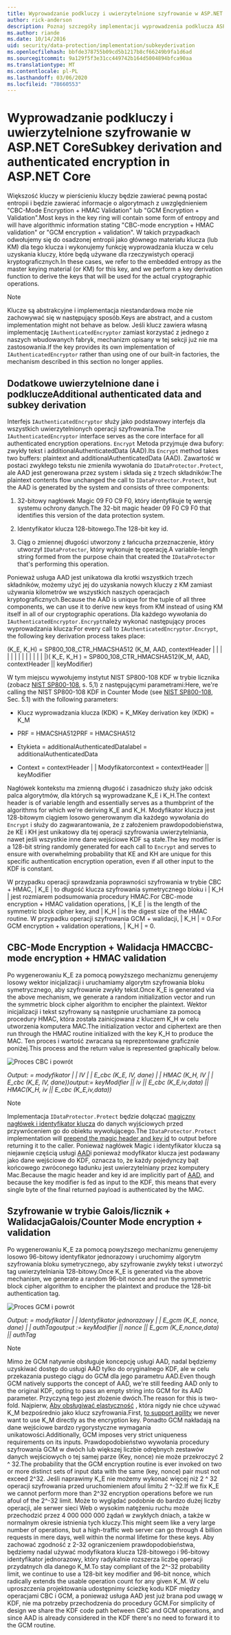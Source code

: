 ```yaml
---
title: Wyprowadzanie podkluczy i uwierzytelnione szyfrowanie w ASP.NET Core
author: rick-anderson
description: Poznaj szczegóły implementacji wyprowadzenia podklucza ASP.NET Core ochrony danych i uwierzytelniania uwierzytelnionego.
ms.author: riande
ms.date: 10/14/2016
uid: security/data-protection/implementation/subkeyderivation
ms.openlocfilehash: bbfde378755b09cd5b1217b8cf66249b9fa1d6ad
ms.sourcegitcommit: 9a129f5f3e31cc449742b164d5004894bfca90aa
ms.translationtype: MT
ms.contentlocale: pl-PL
ms.lasthandoff: 03/06/2020
ms.locfileid: "78660553"
---
```

# <a name="subkey-derivation-and-authenticated-encryption-in-aspnet-core"></a><span data-ttu-id="f7437-103">Wyprowadzanie podkluczy i uwierzytelnione szyfrowanie w ASP.NET Core</span><span class="sxs-lookup"><span data-stu-id="f7437-103">Subkey derivation and authenticated encryption in ASP.NET Core</span></span>

<a name="data-protection-implementation-subkey-derivation"></a>

<span data-ttu-id="f7437-104">Większość kluczy w pierścieniu kluczy będzie zawierać pewną postać entropii i będzie zawierać informacje o algorytmach z uwzględnieniem "CBC-Mode Encryption + HMAC Validation" lub "GCM Encryption + Validation".</span><span class="sxs-lookup"><span data-stu-id="f7437-104">Most keys in the key ring will contain some form of entropy and will have algorithmic information stating "CBC-mode encryption + HMAC validation" or "GCM encryption + validation".</span></span> <span data-ttu-id="f7437-105">W takich przypadkach odwołujemy się do osadzonej entropii jako głównego materiału klucza (lub KM) dla tego klucza i wykonujemy funkcję wyprowadzania klucza w celu uzyskania kluczy, które będą używane dla rzeczywistych operacji kryptograficznych.</span><span class="sxs-lookup"><span data-stu-id="f7437-105">In these cases, we refer to the embedded entropy as the master keying material (or KM) for this key, and we perform a key derivation function to derive the keys that will be used for the actual cryptographic operations.</span></span>

> [!NOTE]
> <span data-ttu-id="f7437-106">Klucze są abstrakcyjne i implementacja niestandardowa może nie zachowywać się w następujący sposób.</span><span class="sxs-lookup"><span data-stu-id="f7437-106">Keys are abstract, and a custom implementation might not behave as below.</span></span> <span data-ttu-id="f7437-107">Jeśli klucz zawiera własną implementację `IAuthenticatedEncryptor` zamiast korzystać z jednego z naszych wbudowanych fabryk, mechanizm opisany w tej sekcji już nie ma zastosowania.</span><span class="sxs-lookup"><span data-stu-id="f7437-107">If the key provides its own implementation of `IAuthenticatedEncryptor` rather than using one of our built-in factories, the mechanism described in this section no longer applies.</span></span>

<a name="data-protection-implementation-subkey-derivation-aad"></a>

## <a name="additional-authenticated-data-and-subkey-derivation"></a><span data-ttu-id="f7437-108">Dodatkowe uwierzytelnione dane i podklucze</span><span class="sxs-lookup"><span data-stu-id="f7437-108">Additional authenticated data and subkey derivation</span></span>

<span data-ttu-id="f7437-109">Interfejs `IAuthenticatedEncryptor` służy jako podstawowy interfejs dla wszystkich uwierzytelnionych operacji szyfrowania.</span><span class="sxs-lookup"><span data-stu-id="f7437-109">The `IAuthenticatedEncryptor` interface serves as the core interface for all authenticated encryption operations.</span></span> <span data-ttu-id="f7437-110">`Encrypt` Metoda przyjmuje dwa bufory: zwykły tekst i additionalAuthenticatedData (AAD).</span><span class="sxs-lookup"><span data-stu-id="f7437-110">Its `Encrypt` method takes two buffers: plaintext and additionalAuthenticatedData (AAD).</span></span> <span data-ttu-id="f7437-111">Zawartość w postaci zwykłego tekstu nie zmieniła wywołania do `IDataProtector.Protect`, ale AAD jest generowana przez system i składa się z trzech składników:</span><span class="sxs-lookup"><span data-stu-id="f7437-111">The plaintext contents flow unchanged the call to `IDataProtector.Protect`, but the AAD is generated by the system and consists of three components:</span></span>

1. <span data-ttu-id="f7437-112">32-bitowy nagłówek Magic 09 F0 C9 F0, który identyfikuje tę wersję systemu ochrony danych.</span><span class="sxs-lookup"><span data-stu-id="f7437-112">The 32-bit magic header 09 F0 C9 F0 that identifies this version of the data protection system.</span></span>

2. <span data-ttu-id="f7437-113">Identyfikator klucza 128-bitowego.</span><span class="sxs-lookup"><span data-stu-id="f7437-113">The 128-bit key id.</span></span>

3. <span data-ttu-id="f7437-114">Ciąg o zmiennej długości utworzony z łańcucha przeznaczenie, który utworzył `IDataProtector`, który wykonuje tę operację.</span><span class="sxs-lookup"><span data-stu-id="f7437-114">A variable-length string formed from the purpose chain that created the `IDataProtector` that's performing this operation.</span></span>

<span data-ttu-id="f7437-115">Ponieważ usługa AAD jest unikatowa dla krotki wszystkich trzech składników, możemy użyć jej do uzyskania nowych kluczy z KM zamiast używania kilometrów we wszystkich naszych operacjach kryptograficznych.</span><span class="sxs-lookup"><span data-stu-id="f7437-115">Because the AAD is unique for the tuple of all three components, we can use it to derive new keys from KM instead of using KM itself in all of our cryptographic operations.</span></span> <span data-ttu-id="f7437-116">Dla każdego wywołania do `IAuthenticatedEncryptor.Encrypt`należy wykonać następujący proces wyprowadzania klucza:</span><span class="sxs-lookup"><span data-stu-id="f7437-116">For every call to `IAuthenticatedEncryptor.Encrypt`, the following key derivation process takes place:</span></span>

<span data-ttu-id="f7437-117">(K_E, K_H) = SP800_108_CTR_HMACSHA512 (K_M, AAD, contextHeader | | | | | | | | | | | | | |)</span><span class="sxs-lookup"><span data-stu-id="f7437-117">( K_E, K_H ) = SP800_108_CTR_HMACSHA512(K_M, AAD, contextHeader || keyModifier)</span></span>

<span data-ttu-id="f7437-118">W tym miejscu wywołujemy instytut NIST SP800-108 KDF w trybie licznika (zobacz [NIST SP800-108](https://nvlpubs.nist.gov/nistpubs/Legacy/SP/nistspecialpublication800-108.pdf), s. 5,1) z następującymi parametrami:</span><span class="sxs-lookup"><span data-stu-id="f7437-118">Here, we're calling the NIST SP800-108 KDF in Counter Mode (see [NIST SP800-108](https://nvlpubs.nist.gov/nistpubs/Legacy/SP/nistspecialpublication800-108.pdf), Sec. 5.1) with the following parameters:</span></span>

* <span data-ttu-id="f7437-119">Klucz wyprowadzania klucza (KDK) = K_M</span><span class="sxs-lookup"><span data-stu-id="f7437-119">Key derivation key (KDK) = K_M</span></span>

* <span data-ttu-id="f7437-120">PRF = HMACSHA512</span><span class="sxs-lookup"><span data-stu-id="f7437-120">PRF = HMACSHA512</span></span>

* <span data-ttu-id="f7437-121">Etykieta = additionalAuthenticatedData</span><span class="sxs-lookup"><span data-stu-id="f7437-121">label = additionalAuthenticatedData</span></span>

* <span data-ttu-id="f7437-122">Context = contextHeader | | Modyfikator</span><span class="sxs-lookup"><span data-stu-id="f7437-122">context = contextHeader || keyModifier</span></span>

<span data-ttu-id="f7437-123">Nagłówek kontekstu ma zmienną długość i zasadniczo służy jako odcisk palca algorytmów, dla których są wyprowadzane K_E i K_H.</span><span class="sxs-lookup"><span data-stu-id="f7437-123">The context header is of variable length and essentially serves as a thumbprint of the algorithms for which we're deriving K_E and K_H.</span></span> <span data-ttu-id="f7437-124">Modyfikator klucza jest 128-bitowym ciągiem losowo generowanym dla każdego wywołania do `Encrypt` i służy do zagwarantowania, że z założeniem prawdopodobieństwa, że KE i KH jest unikatowy dla tej operacji szyfrowania uwierzytelniania, nawet jeśli wszystkie inne dane wejściowe KDF są stałe.</span><span class="sxs-lookup"><span data-stu-id="f7437-124">The key modifier is a 128-bit string randomly generated for each call to `Encrypt` and serves to ensure with overwhelming probability that KE and KH are unique for this specific authentication encryption operation, even if all other input to the KDF is constant.</span></span>

<span data-ttu-id="f7437-125">W przypadku operacji sprawdzania poprawności szyfrowania w trybie CBC + HMAC, | K_E | to długość klucza szyfrowania symetrycznego bloku i | K_H | jest rozmiarem podsumowania procedury HMAC.</span><span class="sxs-lookup"><span data-stu-id="f7437-125">For CBC-mode encryption + HMAC validation operations, | K_E | is the length of the symmetric block cipher key, and | K_H | is the digest size of the HMAC routine.</span></span> <span data-ttu-id="f7437-126">W przypadku operacji szyfrowania GCM + walidacji, | K_H | = 0.</span><span class="sxs-lookup"><span data-stu-id="f7437-126">For GCM encryption + validation operations, | K_H | = 0.</span></span>

## <a name="cbc-mode-encryption--hmac-validation"></a><span data-ttu-id="f7437-127">CBC-Mode Encryption + Walidacja HMAC</span><span class="sxs-lookup"><span data-stu-id="f7437-127">CBC-mode encryption + HMAC validation</span></span>

<span data-ttu-id="f7437-128">Po wygenerowaniu K_E za pomocą powyższego mechanizmu generujemy losowy wektor inicjalizacji i uruchamiamy algorytm szyfrowania bloku symetrycznego, aby szyfrowanie zwykły tekst.</span><span class="sxs-lookup"><span data-stu-id="f7437-128">Once K_E is generated via the above mechanism, we generate a random initialization vector and run the symmetric block cipher algorithm to encipher the plaintext.</span></span> <span data-ttu-id="f7437-129">Wektor inicjalizacji i tekst szyfrowany są następnie uruchamiane za pomocą procedury HMAC, która została zainicjowana z kluczem K_H w celu utworzenia komputera MAC.</span><span class="sxs-lookup"><span data-stu-id="f7437-129">The initialization vector and ciphertext are then run through the HMAC routine initialized with the key K_H to produce the MAC.</span></span> <span data-ttu-id="f7437-130">Ten proces i wartość zwracana są reprezentowane graficznie poniżej.</span><span class="sxs-lookup"><span data-stu-id="f7437-130">This process and the return value is represented graphically below.</span></span>

![Proces CBC i powrót](subkeyderivation/_static/cbcprocess.png)

<span data-ttu-id="f7437-132">*Output: = modyfikator | | IV | | E_cbc (K_E, IV, dane) | | HMAC (K_H, IV | | E_cbc (K_E, IV, dane))*</span><span class="sxs-lookup"><span data-stu-id="f7437-132">*output:= keyModifier || iv || E_cbc (K_E,iv,data) || HMAC(K_H, iv || E_cbc (K_E,iv,data))*</span></span>

> [!NOTE]
> <span data-ttu-id="f7437-133">Implementacja `IDataProtector.Protect` będzie dołączać [magiczny nagłówek i identyfikator klucza](xref:security/data-protection/implementation/authenticated-encryption-details) do danych wyjściowych przed przywróceniem go do obiektu wywołującego.</span><span class="sxs-lookup"><span data-stu-id="f7437-133">The `IDataProtector.Protect` implementation will [prepend the magic header and key id](xref:security/data-protection/implementation/authenticated-encryption-details) to output before returning it to the caller.</span></span> <span data-ttu-id="f7437-134">Ponieważ nagłówek Magic i identyfikator klucza są niejawnie częścią usługi [AAD](xref:security/data-protection/implementation/subkeyderivation#data-protection-implementation-subkey-derivation-aad)i ponieważ modyfikator klucza jest podawany jako dane wejściowe do KDF, oznacza to, że każdy pojedynczy bajt końcowego zwróconego ładunku jest uwierzytelniany przez komputery Mac.</span><span class="sxs-lookup"><span data-stu-id="f7437-134">Because the magic header and key id are implicitly part of [AAD](xref:security/data-protection/implementation/subkeyderivation#data-protection-implementation-subkey-derivation-aad), and because the key modifier is fed as input to the KDF, this means that every single byte of the final returned payload is authenticated by the MAC.</span></span>

## <a name="galoiscounter-mode-encryption--validation"></a><span data-ttu-id="f7437-135">Szyfrowanie w trybie Galois/licznik + Walidacja</span><span class="sxs-lookup"><span data-stu-id="f7437-135">Galois/Counter Mode encryption + validation</span></span>

<span data-ttu-id="f7437-136">Po wygenerowaniu K_E za pomocą powyższego mechanizmu generujemy losowo 96-bitowy identyfikator jednorazowy i uruchomimy algorytm szyfrowania bloku symetrycznego, aby szyfrowanie zwykły tekst i utworzyć tag uwierzytelniania 128-bitowy.</span><span class="sxs-lookup"><span data-stu-id="f7437-136">Once K_E is generated via the above mechanism, we generate a random 96-bit nonce and run the symmetric block cipher algorithm to encipher the plaintext and produce the 128-bit authentication tag.</span></span>

![Proces GCM i powrót](subkeyderivation/_static/galoisprocess.png)

<span data-ttu-id="f7437-138">*Output: = modyfikator | | Identyfikator jednorazowy | | E_gcm (K_E, nonce, dane) | | authTag*</span><span class="sxs-lookup"><span data-stu-id="f7437-138">*output := keyModifier || nonce || E_gcm (K_E,nonce,data) || authTag*</span></span>

> [!NOTE]
> <span data-ttu-id="f7437-139">Mimo że GCM natywnie obsługuje koncepcję usługi AAD, nadal będziemy uzyskiwać dostęp do usługi AAD tylko do oryginalnego KDF, ale w celu przekazania pustego ciągu do GCM dla jego parametru AAD.</span><span class="sxs-lookup"><span data-stu-id="f7437-139">Even though GCM natively supports the concept of AAD, we're still feeding AAD only to the original KDF, opting to pass an empty string into GCM for its AAD parameter.</span></span> <span data-ttu-id="f7437-140">Przyczyną tego jest złożenie dwóch.</span><span class="sxs-lookup"><span data-stu-id="f7437-140">The reason for this is two-fold.</span></span> <span data-ttu-id="f7437-141">Najpierw, [Aby obsługiwać elastyczność](xref:security/data-protection/implementation/context-headers#data-protection-implementation-context-headers) , która nigdy nie chce używać K_M bezpośrednio jako klucz szyfrowania.</span><span class="sxs-lookup"><span data-stu-id="f7437-141">First, [to support agility](xref:security/data-protection/implementation/context-headers#data-protection-implementation-context-headers) we never want to use K_M directly as the encryption key.</span></span> <span data-ttu-id="f7437-142">Ponadto GCM nakładają na dane wejściowe bardzo rygorystyczne wymagania unikatowości.</span><span class="sxs-lookup"><span data-stu-id="f7437-142">Additionally, GCM imposes very strict uniqueness requirements on its inputs.</span></span> <span data-ttu-id="f7437-143">Prawdopodobieństwo wywołania procedury szyfrowania GCM w dwóch lub większej liczbie odrębnych zestawów danych wejściowych o tej samej parze (Key, nonce) nie może przekroczyć 2 ^ 32.</span><span class="sxs-lookup"><span data-stu-id="f7437-143">The probability that the GCM encryption routine is ever invoked on two or more distinct sets of input data with the same (key, nonce) pair must not exceed 2^32.</span></span> <span data-ttu-id="f7437-144">Jeśli naprawimy K_E nie możemy wykonać więcej niż 2 ^ 32 operacji szyfrowania przed uruchomieniem afoul limitu 2 ^-32.</span><span class="sxs-lookup"><span data-stu-id="f7437-144">If we fix K_E we cannot perform more than 2^32 encryption operations before we run afoul of the 2^-32 limit.</span></span> <span data-ttu-id="f7437-145">Może to wyglądać podobnie do bardzo dużej liczby operacji, ale serwer sieci Web o wysokim natężeniu ruchu może przechodzić przez 4 000 000 000 żądań w zwykłych dniach, a także w normalnym okresie istnienia tych kluczy.</span><span class="sxs-lookup"><span data-stu-id="f7437-145">This might seem like a very large number of operations, but a high-traffic web server can go through 4 billion requests in mere days, well within the normal lifetime for these keys.</span></span> <span data-ttu-id="f7437-146">Aby zachować zgodność z 2-32 ograniczeniem prawdopodobieństwa, będziemy nadal używać modyfikatora klucza 128-bitowego i 96-bitowy identyfikator jednorazowy, który radykalnie rozszerza liczbę operacji przydatnych dla danego K_M.</span><span class="sxs-lookup"><span data-stu-id="f7437-146">To stay compliant of the 2^-32 probability limit, we continue to use a 128-bit key modifier and 96-bit nonce, which radically extends the usable operation count for any given K_M.</span></span> <span data-ttu-id="f7437-147">W celu uproszczenia projektowania udostępnimy ścieżkę kodu KDF między operacjami CBC i GCM, a ponieważ usługa AAD jest już brana pod uwagę w KDF, nie ma potrzeby przechodzenia do procedury GCM.</span><span class="sxs-lookup"><span data-stu-id="f7437-147">For simplicity of design we share the KDF code path between CBC and GCM operations, and since AAD is already considered in the KDF there's no need to forward it to the GCM routine.</span></span>
